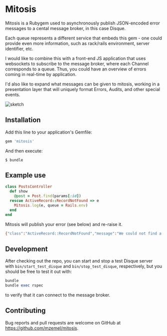 # Mitosis

Mitosis is a Rubygem used to asynchronously publish JSON-encoded error messages to a cental message broker, in this case Disque.

Each queue represents a different service that embeds this gem - one could provide even more information, such as rack/rails environment, server identifier, etc.

I would like to combine this with a front-end JS application that uses websockets to subscribe to the message broker, where each Channel corresponds to a queue.  Thus, you could have an overview of errors coming in real-time by application.

I'd also like to expand what messages can be given to mitosis, working in a presentation layer that will uniquely format Errors, Audits, and other special events.

![sketch](http://i.imgur.com/wZTl06z.jpg)

## Installation

Add this line to your application's Gemfile:

```ruby
gem 'mitosis'
```

And then execute:

    $ bundle


## Example use

```ruby
class PostsController
  def show
    @post = Post.find(params[:id])
  rescue ActiveRecord::RecordNotFound => e
    Mitosis.log(e, queue = Rails.env)
  end
end
```

Mitosis will publish your error (see below) and re-raise it.

```bash
{"class":"ActiveRecord::RecordNotFound","message":"We could not find a record with that ID!","stacktrace":"/Users/mzemel/Sites/chat/app/controllers/discs_controller.rb:39:in `send_async_error_through_async_log', /Users/mzemel/Sites/chat/app/controllers/discs_controller.rb:27:in `generate_errors', /Users/mzemel/.rbenv/versions/2.1.2/lib/ruby/gems/2.1.0/gems/actionpack-4.2.3/lib/action_controller/metal/implicit_render.rb:4:in `send_action', /Users/mzemel/.rbenv/versions/2.1.2/lib/ruby/gems/2.1.0/gems/actionpack-4.2.3/lib/abstract_controller/base.rb:198:in `process_action', ..."}
```


## Development

After checking out the repo, you can start and stop a test Disque server with `bin/start_test_disque` and `bin/stop_test_disque`, respectively, but you should be free to test it out with:

```ruby
bundle
bundle exec rspec
```

to verify that it can connect to the message broker.

## Contributing

Bug reports and pull requests are welcome on GitHub at https://github.com/mzemel/mitosis.

